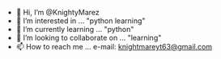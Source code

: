 - 👋 Hi, I’m @KnightyMarez
- 👀 I’m interested in ... "python learning"
- 🌱 I’m currently learning ... "python"
- 💞️ I’m looking to collaborate on ... "learning"
- 📫 How to reach me ... e-mail: knightmareyt63@gmail.com

<!---
KnightyMarez/KnightyMarez is a ✨ special ✨ repository because its `README.md` (this file) appears on your GitHub profile.
You can click the Preview link to take a look at your changes.
--->

